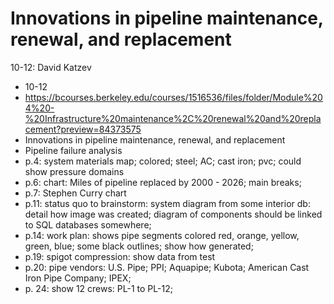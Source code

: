 # Innovations in pipeline maintenance, renewal, and replacement
10-12: David Katzev
- 10-12
- https://bcourses.berkeley.edu/courses/1516536/files/folder/Module%204%20-%20Infrastructure%20maintenance%2C%20renewal%20and%20replacement?preview=84373575
- Innovations in pipeline maintenance, renewal, and replacement
- Pipeline failure analysis
- p.4: system materials map; colored; steel; AC; cast iron; pvc; could show pressure domains
- p.6: chart: Miles of pipeline replaced by 2000 - 2026; main breaks;
- p.7: Stephen Curry chart
- p.11: status quo to brainstorm: system diagram from some interior db: detail how image was created; diagram of components should be linked to SQL databases somewhere;
- p.14: work plan: shows pipe segments colored red, orange, yellow, green, blue; some black outlines; show how generated;
- p.19: spigot compression: show data from test
- p.20: pipe vendors: U.S. Pipe; PPI; Aquapipe; Kubota; American Cast Iron Pipe Company; IPEX;
- p. 24: show 12 crews: PL-1 to PL-12;